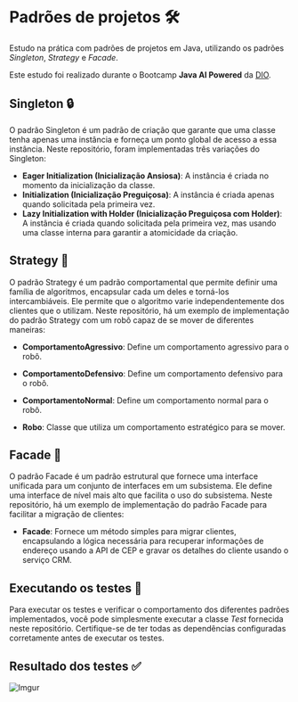 # Padrões de projetos 🛠️

Estudo na prática com padrões de projetos em Java, utilizando os padrões _Singleton_, _Strategy_ e _Facade_.

Este estudo foi realizado durante o Bootcamp **Java AI Powered** da [DIO](https://www.dio.me/).

## Singleton 🔒

O padrão Singleton é um padrão de criação que garante que uma classe tenha apenas uma instância e forneça um ponto global de acesso a essa instância. Neste repositório, foram implementadas três variações do Singleton:

- **Eager Initialization (Inicialização Ansiosa)**: A instância é criada no momento da inicialização da classe.
- **Initialization (Inicialização Preguiçosa)**: A instância é criada apenas quando solicitada pela primeira vez.
- **Lazy Initialization with Holder (Inicialização Preguiçosa com Holder)**: A instância é criada quando solicitada pela primeira vez, mas usando uma classe interna para garantir a atomicidade da criação.

## Strategy 🎯
O padrão Strategy é um padrão comportamental que permite definir uma família de algoritmos, encapsular cada um deles e torná-los intercambiáveis. Ele permite que o algoritmo varie independentemente dos clientes que o utilizam. Neste repositório, há um exemplo de implementação do padrão Strategy com um robô capaz de se mover de diferentes maneiras:

- **ComportamentoAgressivo**: Define um comportamento agressivo para o robô.

- **ComportamentoDefensivo**: Define um comportamento defensivo para o robô.

- **ComportamentoNormal**: Define um comportamento normal para o robô.

- **Robo**: Classe que utiliza um comportamento estratégico para se mover.

## Facade 🏰
O padrão Facade é um padrão estrutural que fornece uma interface unificada para um conjunto de interfaces em um subsistema. Ele define uma interface de nível mais alto que facilita o uso do subsistema. Neste repositório, há um exemplo de implementação do padrão Facade para facilitar a migração de clientes:

- **Facade**: Fornece um método simples para migrar clientes, encapsulando a lógica necessária para recuperar informações de endereço usando a API de CEP e gravar os detalhes do cliente usando o serviço CRM.

## Executando os testes 🧪

Para executar os testes e verificar o comportamento dos diferentes padrões implementados, você pode simplesmente executar a classe _Test_ fornecida neste repositório. Certifique-se de ter todas as dependências configuradas corretamente antes de executar os testes.

## Resultado dos testes ✅

![Imgur](https://i.imgur.com/GaRNOBv.png)
